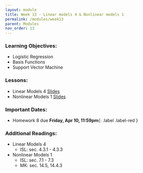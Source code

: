 ```yaml
---
layout: module
title: Week 13 - Linear models 4 & Nonlinear models 1
permalink: /modules/week13
parent: Modules
nav_order: 13
---
```


### Learning Objectives:
* Logistic Regression
* Basis Functions
* Support Vector Machine 


### Lessons:
* Linear Models 4 [Slides](https://xinchenyu.github.io/csc380-spring24/Slides/24s380_linear4.pdf)
* Nonlinear Models 1 [Slides](https://xinchenyu.github.io/csc380-spring24/Slides/24s380_nonlinear1.pdf)

### Important Dates:
* Homework 8 due **Friday, Apr 10, 11:59pm**{: .label .label-red }

### Additional Readings:
* Linear Models 4
    * ISL: sec. 4.3.1 - 4.3.3
* Nonlinear Models 1
    * ISL: sec. 7.1 - 7.3
    * MK: sec. 14.5, 14.4.3


